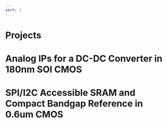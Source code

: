 ```yaml
---
sort: 1
---
```


# Projects 

# Analog IPs for a DC-DC Converter in 180nm SOI CMOS

# SPI/I2C Accessible SRAM and Compact Bandgap Reference in 0.6um CMOS


